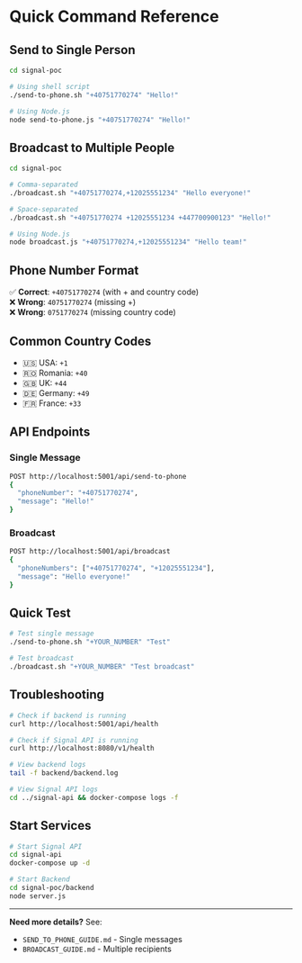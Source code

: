 # Quick Command Reference

## Send to Single Person

```bash
cd signal-poc

# Using shell script
./send-to-phone.sh "+40751770274" "Hello!"

# Using Node.js
node send-to-phone.js "+40751770274" "Hello!"
```

## Broadcast to Multiple People

```bash
cd signal-poc

# Comma-separated
./broadcast.sh "+40751770274,+12025551234" "Hello everyone!"

# Space-separated  
./broadcast.sh "+40751770274 +12025551234 +447700900123" "Hello!"

# Using Node.js
node broadcast.js "+40751770274,+12025551234" "Hello team!"
```

## Phone Number Format

✅ **Correct**: `+40751770274` (with + and country code)  
❌ **Wrong**: `40751770274` (missing +)  
❌ **Wrong**: `0751770274` (missing country code)

## Common Country Codes

- 🇺🇸 USA: `+1`
- 🇷🇴 Romania: `+40`
- 🇬🇧 UK: `+44`
- 🇩🇪 Germany: `+49`
- 🇫🇷 France: `+33`

## API Endpoints

### Single Message
```bash
POST http://localhost:5001/api/send-to-phone
{
  "phoneNumber": "+40751770274",
  "message": "Hello!"
}
```

### Broadcast
```bash
POST http://localhost:5001/api/broadcast
{
  "phoneNumbers": ["+40751770274", "+12025551234"],
  "message": "Hello everyone!"
}
```

## Quick Test

```bash
# Test single message
./send-to-phone.sh "+YOUR_NUMBER" "Test"

# Test broadcast
./broadcast.sh "+YOUR_NUMBER" "Test broadcast"
```

## Troubleshooting

```bash
# Check if backend is running
curl http://localhost:5001/api/health

# Check if Signal API is running
curl http://localhost:8080/v1/health

# View backend logs
tail -f backend/backend.log

# View Signal API logs
cd ../signal-api && docker-compose logs -f
```

## Start Services

```bash
# Start Signal API
cd signal-api
docker-compose up -d

# Start Backend
cd signal-poc/backend
node server.js
```

---

**Need more details?** See:
- `SEND_TO_PHONE_GUIDE.md` - Single messages
- `BROADCAST_GUIDE.md` - Multiple recipients

